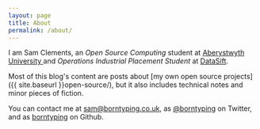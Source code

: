 ```yaml
---
layout: page
title: About
permalink: /about/
---
```


I am Sam Clements, an *Open Source Computing* student at [Aberystwyth University ](http://www.aber.ac.uk/en/) and *Operations Industrial Placement Student* at [DataSift](http://datasift.com/).

Most of this blog's content are posts about [my own open source projects]({{ site.baseurl }}open-source/), but it also includes technical notes and minor pieces of fiction.

You can contact me at [sam@borntyping.co.uk](mailto:sam@borntyping.co.uk), as [@borntyping](https://twitter.com/borntyping) on Twitter, and as [borntyping](https://github.com/borntyping) on Github.